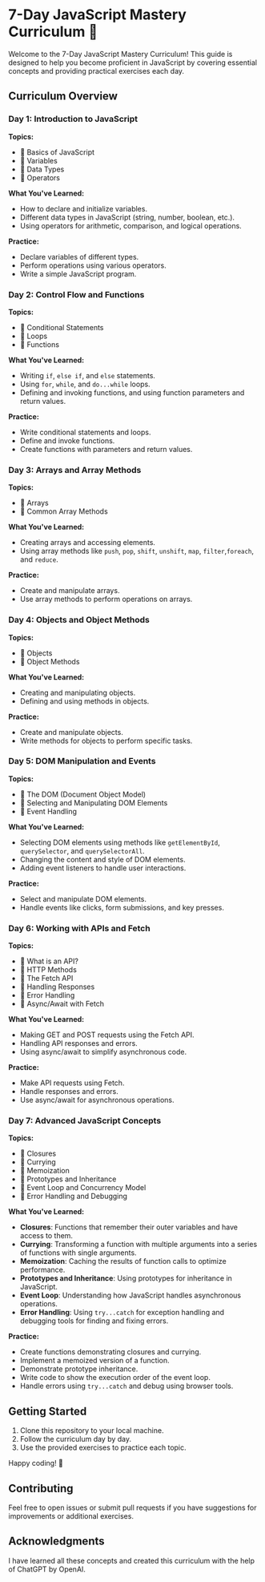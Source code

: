 # 7-Day JavaScript Mastery Curriculum 🚀

Welcome to the 7-Day JavaScript Mastery Curriculum! This guide is designed to help you become proficient in JavaScript by covering essential concepts and providing practical exercises each day.

## Curriculum Overview

### Day 1: Introduction to JavaScript

**Topics:**

- 🔹 Basics of JavaScript
- 🔹 Variables
- 🔹 Data Types
- 🔹 Operators

**What You've Learned:**

- How to declare and initialize variables.
- Different data types in JavaScript (string, number, boolean, etc.).
- Using operators for arithmetic, comparison, and logical operations.

**Practice:**

- Declare variables of different types.
- Perform operations using various operators.
- Write a simple JavaScript program.

### Day 2: Control Flow and Functions

**Topics:**

- 🔹 Conditional Statements
- 🔹 Loops
- 🔹 Functions

**What You've Learned:**

- Writing `if`, `else if`, and `else` statements.
- Using `for`, `while`, and `do...while` loops.
- Defining and invoking functions, and using function parameters and return values.

**Practice:**

- Write conditional statements and loops.
- Define and invoke functions.
- Create functions with parameters and return values.

### Day 3: Arrays and Array Methods

**Topics:**

- 🔹 Arrays
- 🔹 Common Array Methods

**What You've Learned:**

- Creating arrays and accessing elements.
- Using array methods like `push`, `pop`, `shift`, `unshift`, `map`, `filter`,`foreach`, and `reduce`.

**Practice:**

- Create and manipulate arrays.
- Use array methods to perform operations on arrays.

### Day 4: Objects and Object Methods

**Topics:**

- 🔹 Objects
- 🔹 Object Methods

**What You've Learned:**

- Creating and manipulating objects.
- Defining and using methods in objects.

**Practice:**

- Create and manipulate objects.
- Write methods for objects to perform specific tasks.

### Day 5: DOM Manipulation and Events

**Topics:**

- 🔹 The DOM (Document Object Model)
- 🔹 Selecting and Manipulating DOM Elements
- 🔹 Event Handling

**What You've Learned:**

- Selecting DOM elements using methods like `getElementById`, `querySelector`, and `querySelectorAll`.
- Changing the content and style of DOM elements.
- Adding event listeners to handle user interactions.

**Practice:**

- Select and manipulate DOM elements.
- Handle events like clicks, form submissions, and key presses.

### Day 6: Working with APIs and Fetch

**Topics:**

- 🔹 What is an API?
- 🔹 HTTP Methods
- 🔹 The Fetch API
- 🔹 Handling Responses
- 🔹 Error Handling
- 🔹 Async/Await with Fetch

**What You've Learned:**

- Making GET and POST requests using the Fetch API.
- Handling API responses and errors.
- Using async/await to simplify asynchronous code.

**Practice:**

- Make API requests using Fetch.
- Handle responses and errors.
- Use async/await for asynchronous operations.

### Day 7: Advanced JavaScript Concepts

**Topics:**

- 🔹 Closures
- 🔹 Currying
- 🔹 Memoization
- 🔹 Prototypes and Inheritance
- 🔹 Event Loop and Concurrency Model
- 🔹 Error Handling and Debugging

**What You've Learned:**

- **Closures**: Functions that remember their outer variables and have access to them.
- **Currying**: Transforming a function with multiple arguments into a series of functions with single arguments.
- **Memoization**: Caching the results of function calls to optimize performance.
- **Prototypes and Inheritance**: Using prototypes for inheritance in JavaScript.
- **Event Loop**: Understanding how JavaScript handles asynchronous operations.
- **Error Handling**: Using `try...catch` for exception handling and debugging tools for finding and fixing errors.

**Practice:**

- Create functions demonstrating closures and currying.
- Implement a memoized version of a function.
- Demonstrate prototype inheritance.
- Write code to show the execution order of the event loop.
- Handle errors using `try...catch` and debug using browser tools.

## Getting Started

1. Clone this repository to your local machine.
2. Follow the curriculum day by day.
3. Use the provided exercises to practice each topic.

Happy coding! 🎉

## Contributing

Feel free to open issues or submit pull requests if you have suggestions for improvements or additional exercises.

## Acknowledgments

I have learned all these concepts and created this curriculum with the help of ChatGPT by OpenAI.
